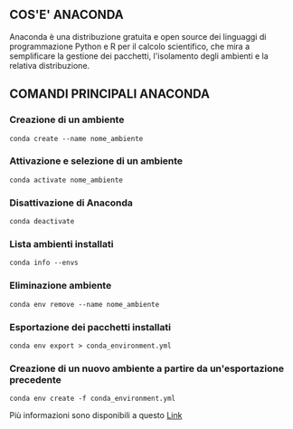 
## COS'E' ANACONDA
Anaconda è una distribuzione gratuita e open source dei linguaggi di programmazione Python e R per il calcolo scientifico, che mira a semplificare la gestione dei pacchetti, l'isolamento degli ambienti e la relativa distribuzione.



## COMANDI PRINCIPALI ANACONDA


### Creazione di un ambiente
```
conda create --name nome_ambiente
```

### Attivazione e selezione di un ambiente
```
conda activate nome_ambiente
```

### Disattivazione di Anaconda
```
conda deactivate
```

### Lista ambienti installati
```
conda info --envs
```

### Eliminazione ambiente
```
conda env remove --name nome_ambiente
```

### Esportazione dei pacchetti installati
```
conda env export > conda_environment.yml
```

### Creazione di un nuovo ambiente a partire da un'esportazione precedente
```
conda env create -f conda_environment.yml
```

Più informazioni sono disponibili a questo [Link](https://docs.conda.io/projects/conda/en/latest/user-guide/tasks/manage-environments.html)
